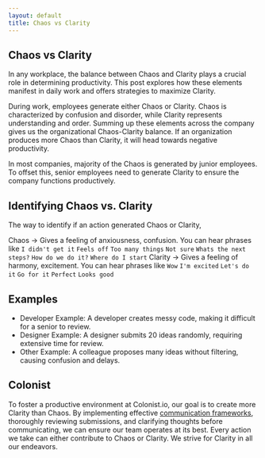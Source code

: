 ```yaml
---
layout: default
title: Chaos vs Clarity
---
```


## Chaos vs Clarity

In any workplace, the balance between Chaos and Clarity plays a crucial role in determining productivity. This post explores how these elements manifest in daily work and offers strategies to maximize Clarity.


During work, employees generate either Chaos or Clarity. Chaos is characterized by confusion and disorder, while Clarity represents understanding and order. Summing up these elements across the company gives us the organizational Chaos-Clarity balance. If an organization produces more Chaos than Clarity, it will head towards negative productivity.

In most companies, majority of the Chaos is generated by junior employees. To offset this, senior employees need to generate Clarity to ensure the company functions productively.

## Identifying Chaos vs. Clarity

The way to identify if an action generated Chaos or Clarity,

Chaos -> Gives a feeling of anxiousness, confusion. You can hear phrases like `I didn't get it` `Feels off` `Too many things` `Not sure` `Whats the next steps?` `How do we do it?` `Where do I start`
Clarity -> Gives a feeling of harmony, excitement. You can hear phrases like `Wow` `I'm excited` `Let's do it` `Go for it` `Perfect` `Looks good`

## Examples

- Developer Example: A developer creates messy code, making it difficult for a senior to review.
- Designer Example: A designer submits 20 ideas randomly, requiring extensive time for review.
- Other Example: A colleague proposes many ideas without filtering, causing confusion and delays.

## Colonist

To foster a productive environment at Colonist.io, our goal is to create more Clarity than Chaos. By implementing effective [communication frameworks](https://demiculus.com/communication/), thoroughly reviewing submissions, and clarifying thoughts before communicating, we can ensure our team operates at its best. Every action we take can either contribute to Chaos or Clarity. We strive for Clarity in all our endeavors.